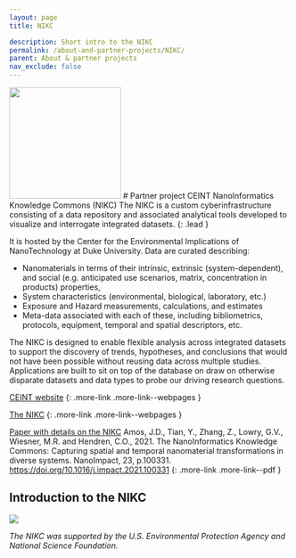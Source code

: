 ```yaml
---
layout: page
title: NIKC

description: Short intro to the NIKC
permalink: /about-and-partner-projects/NIKC/
parent: About & partner projects
nav_exclude: false
---
```

<img src="{{ site.baseurl }}/images/logos/NIKC.png" width="200" class="image--right" />
#  Partner project CEINT NanoInformatics Knowledge Commons (NIKC)
The NIKC is a custom cyberinfrastructure consisting of a data repository and associated analytical tools developed to visualize and interrogate integrated datasets. 
{: .lead }

It is hosted by the Center for the Environmental Implications of NanoTechnology at Duke University. Data are curated describing:
- Nanomaterials in terms of their intrinsic, extrinsic (system-dependent), and social (e.g. anticipated use scenarios, matrix, concentration in products) properties,
- System characteristics (environmental, biological, laboratory, etc.)
- Exposure and Hazard measurements, calculations, and estimates
- Meta-data associated with each of these, including bibliometrics, protocols, equipment, temporal and spatial descriptors, etc.

The NIKC is designed to enable flexible analysis across integrated datasets to support the discovery of trends, hypotheses, and conclusions that would not have been possible without reusing data across multiple studies. Applications are built to sit on top of the database on draw on otherwise disparate datasets and data types to probe our driving research questions. 

[CEINT website](https://ceint.duke.edu/)
{: .more-link .more-link--webpages }

[The NIKC](https://ceint.duke.edu/research/nikc)
{: .more-link .more-link--webpages }

[Paper with details on the NIKC](https://doi.org/10.1016/j.impact.2021.100331)
Amos, J.D., Tian, Y., Zhang, Z., Lowry, G.V., Wiesner, M.R. and Hendren, C.O., 2021. The NanoInformatics Knowledge Commons: Capturing spatial and temporal nanomaterial transformations in diverse systems. NanoImpact, 23, p.100331. <a href="https://doi.org/10.1016/j.impact.2021.100331">https://doi.org/10.1016/j.impact.2021.100331</a>
{: .more-link .more-link--pdf }

## Introduction to the NIKC
![](https://ceint.duke.edu/sites/ceint.duke.edu/files/NIKC.png)


_The NIKC was supported by the U.S. Environmental Protection Agency and National Science Foundation._
